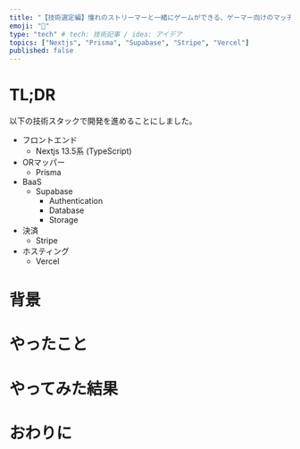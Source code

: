 ```yaml
---
title: "【技術選定編】憧れのストリーマーと一緒にゲームができる、ゲーマー向けのマッチングプラットフォーム作ってみた"
emoji: "🐡"
type: "tech" # tech: 技術記事 / idea: アイデア
topics: ["Nextjs", "Prisma", "Supabase", "Stripe", "Vercel"]
published: false
---
```


# TL;DR
以下の技術スタックで開発を進めることにしました。

- フロントエンド
    - Nextjs 13.5系 (TypeScript)
- ORマッパー
    - Prisma
- BaaS
    - Supabase
        - Authentication
        - Database
        - Storage
- 決済
    - Stripe
- ホスティング
    - Vercel

# 背景

# やったこと

# やってみた結果

# おわりに
